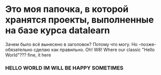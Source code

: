 # Это моя папочка, в которой хранятся проекты, выполненные на базе курса __datalearn__
Зачем было всё вынесено в заголовок? Потому что могу.
Но -позже- обязательно сделаю как правильно.
Oh! W8! Where our classic "Hello World"???
fine, it here
### HELLO WORLD IM WILL BE HAPPY SOMETIMES
